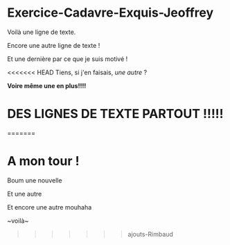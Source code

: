 # Exercice-Cadavre-Exquis-Jeoffrey

Voilà une ligne de texte.

Encore une autre ligne de texte !

Et une dernière par ce que je suis motivé !

<<<<<<< HEAD
Tiens, si j'en faisais, *une autre* ? 

**Voire même une en plus!!!!**

# DES LIGNES DE TEXTE PARTOUT !!!!!
=======
# A mon tour !

Boum une nouvelle  

Et une autre  

Et encore une autre mouhaha  

~voilà~
>>>>>>> ajouts-Rimbaud

